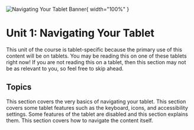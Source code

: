 ![Navigating Your Tablet Banner](/banners/NavigatingYourTablet.png){ width="100%" }

# Unit 1: Navigating Your Tablet

This unit of the course is tablet-specific because the primary use of this content will be on tablets. You may be reading this on one of these tablets right now! If you are not reading this on a tablet, then this section may not be as relevant to you, so feel free to skip ahead.

## Topics

<VitepressCardContainer :cols="2">
    <VitepressCard
        icon="ph:keyboard-duotone"
        iconColor="var(--vp-c-brand-2)"
        title="1.1 Basics"
        link="./1.1-the-basics"
        linkText="Go to section"
    >
        This section covers the very basics of navigating your tablet. 
    </VitepressCard>
    <VitepressCard
        icon="ph:info-duotone"
        iconColor="var(--vp-c-brand-2)"
        title="1.2 Features and Settings"
        link="./1.2-tablet-features"
        linkText="Go to section"
    >
        This section covers some tablet features such as the keyboard, icons, and accessibility settings.
    </VitepressCard>
    <VitepressCard
        icon="mingcute:emoji-line"
        iconColor="var(--vp-c-brand-2)"
        title="1.3 Restrictions"
        link="./1.3-restrictions"
        linkText="Go to section"
    >
        Some features of the tablet are disabled and this section explains them. 
    </VitepressCard>
    <VitepressCard
        icon="ic:round-accessibility"
        iconColor="var(--vp-c-brand-2)"
        title="1.4 Content Navigation"
        link="./1.4-content-navigation"
        linkText="Go to section"
    >
        This section covers how to navigate the content itself.
    </VitepressCard>

</VitepressCardContainer>
